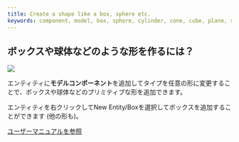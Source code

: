 ```yaml
---
title: Create a shape like a box, sphere etc.
keywords: component, model, box, sphere, cylinder, cone, cube, plane, shape, primitive
---
```


## ボックスや球体などのような形を作るには？

<img src="https://playcanvas.com/static-assets/instructions/new_box.gif"/>

エンティティに**モデルコンポーネント**を追加してタイプを任意の形に変更することで、ボックスや球体などのプリミティブな形を追加できます。

エンティティを右クリックしてNew Entity/Boxを選択してボックスを追加することができます (他の形も)。

<a class="docs" href="http://developer.playcanvas.com/en/user-manual/packs/components/model/" target="_blank">ユーザーマニュアルを参照</a>

